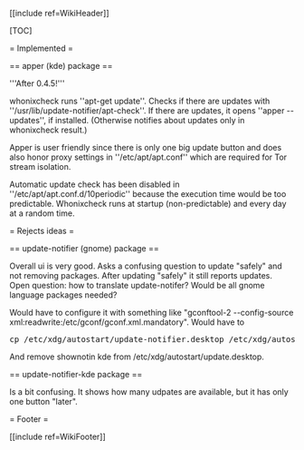 [[include ref=WikiHeader]]

[TOC]

= Implemented =

== apper (kde) package ==

'''After 0.4.5!'''

whonixcheck runs ''apt-get update''. Checks if there are updates with ''/usr/lib/update-notifier/apt-check''. If there are updates, it opens ''apper --updates'', if installed. (Otherwise notifies about updates only in whonixcheck result.)

Apper is user friendly since there is only one big update button and does also honor proxy settings in ''/etc/apt/apt.conf'' which are required for Tor stream isolation.

Automatic update check has been disabled in ''/etc/apt/apt.conf.d/10periodic'' because the execution time would be too predictable. Whonixcheck runs at startup (non-predictable) and every day at a random time.

= Rejects ideas =

== update-notifier (gnome) package ==

Overall ui is very good. Asks a confusing question to update &quot;safely&quot; and not removing packages. After updating &quot;safely&quot; it still reports updates. Open question: how to translate update-notifer? Would be all gnome language packages needed?

Would have to configure it with something like &quot;gconftool-2 --config-source xml:readwrite:/etc/gconf/gconf.xml.mandatory&quot;. Would have to

<pre>cp /etc/xdg/autostart/update-notifier.desktop /etc/xdg/autostart/update.desktop</pre>
And remove shownotin kde from /etc/xdg/autostart/update.desktop.

== update-notifier-kde package ==

Is a bit confusing. It shows how many udpates are available, but it has only one button &quot;later&quot;.

= Footer =

[[include ref=WikiFooter]]

